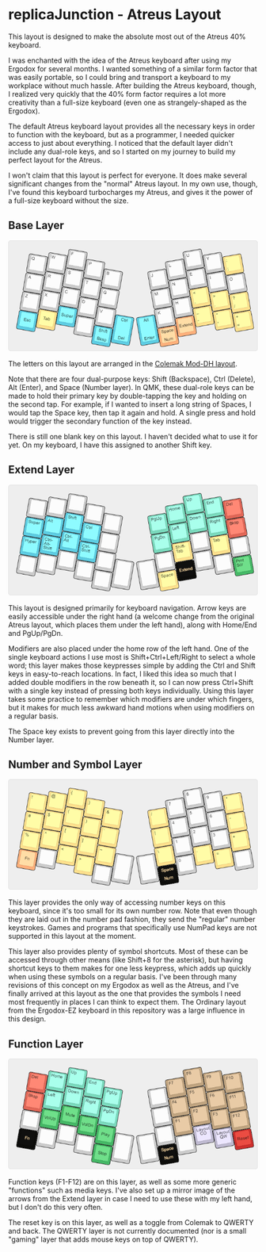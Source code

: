 # replicaJunction - Atreus Layout #

This layout is designed to make the absolute most out of the Atreus 40% keyboard.

I was enchanted with the idea of the Atreus keyboard after using my Ergodox for several months. I wanted something of a similar form factor that was easily portable, so I could bring and transport a keyboard to my workplace without much hassle. After building the Atreus keyboard, though, I realized very quickly that the 40% form factor requires a lot more creativity than a full-size keyboard (even one as strangely-shaped as the Ergodox).

The default Atreus keyboard layout provides all the necessary keys in order to function with the keyboard, but as a programmer, I needed quicker access to just about everything. I noticed that the default layer didn't include any dual-role keys, and so I started on my journey to build my perfect layout for the Atreus.

I won't claim that this layout is perfect for everyone. It does make several significant changes from the "normal" Atreus layout. In my own use, though, I've found this keyboard turbocharges my Atreus, and gives it the power of a full-size keyboard without the size.

## Base Layer ##

![Atreus base layout](atreus-replica-base.png)

The letters on this layout are arranged in the [Colemak Mod-DH layout](https://colemakmods.github.io/mod-dh/).

Note that there are four dual-purpose keys: Shift (Backspace), Ctrl (Delete), Alt (Enter), and Space (Number layer). In QMK, these dual-role keys can be made to hold their primary key by double-tapping the key and holding on the second tap. For example, if I wanted to insert a long string of Spaces, I would tap the Space key, then tap it again and hold. A single press and hold would trigger the secondary function of the key instead.

There is still one blank key on this layout. I haven't decided what to use it for yet. On my keyboard, I have this assigned to another Shift key.

## Extend Layer ##

![Atreus extend layer](atreus-replica-extend.png)

This layout is designed primarily for keyboard navigation. Arrow keys are easily accessible under the right hand (a welcome change from the original Atreus layout, which places them under the left hand), along with Home/End and PgUp/PgDn.

Modifiers are also placed under the home row of the left hand. One of the single keyboard actions I use most is Shift+Ctrl+Left/Right to select a whole word; this layer makes those keypresses simple by adding the Ctrl and Shift keys in easy-to-reach locations. In fact, I liked this idea so much that I added double modifiers in the row beneath it, so I can now press Ctrl+Shift with a single key instead of pressing both keys individually. Using this layer takes some practice to remember which modifiers are under which fingers, but it makes for much less awkward hand motions when using modifiers on a regular basis.

The Space key exists to prevent going from this layer directly into the Number layer.

## Number and Symbol Layer ##

![Atreus number and symbol layer](atreus-replica-num.png)

This layer provides the only way of accessing number keys on this keyboard, since it's too small for its own number row. Note that even though they are laid out in the number pad fashion, they send the "regular" number keystrokes. Games and programs that specifically use NumPad keys are not supported in this layout at the moment.

This layer also provides plenty of symbol shortcuts. Most of these can be accessed through other means (like Shift+8 for the asterisk), but having shortcut keys to them makes for one less keypress, which adds up quickly when using these symbols on a regular basis. I've been through many revisions of this concept on my Ergodox as well as the Atreus, and I've finally arrived at this layout as the one that provides the symbols I need most frequently in places I can think to expect them. The Ordinary layout from the Ergodox-EZ keyboard in this repository was a large influence in this design.

## Function Layer ##

![Atreus function layer](atreus-replica-function.png)

Function keys (F1-F12) are on this layer, as well as some more generic "functions" such as media keys. I've also set up a mirror image of the arrows from the Extend layer in case I need to use these with my left hand, but I don't do this very often.

The reset key is on this layer, as well as a toggle from Colemak to QWERTY and back. The QWERTY layer is not currently documented (nor is a small "gaming" layer that adds mouse keys on top of QWERTY).